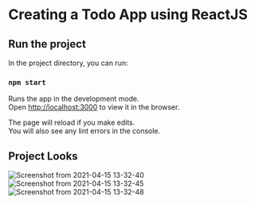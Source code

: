 # Creating a Todo App using ReactJS


## Run the project

In the project directory, you can run:

### `npm start`

Runs the app in the development mode.\
Open [http://localhost:3000](http://localhost:3000) to view it in the browser.

The page will reload if you make edits.\
You will also see any lint errors in the console.


## Project Looks

![Screenshot from 2021-04-15 13-32-40](https://user-images.githubusercontent.com/32302492/114836923-c489a900-9df0-11eb-8763-2ba774ed9738.png)
![Screenshot from 2021-04-15 13-32-45](https://user-images.githubusercontent.com/32302492/114837376-41b51e00-9df1-11eb-97ec-77a78961628e.png)
![Screenshot from 2021-04-15 13-32-48](https://user-images.githubusercontent.com/32302492/114837397-47aaff00-9df1-11eb-8684-f3ff9a447d56.png)

